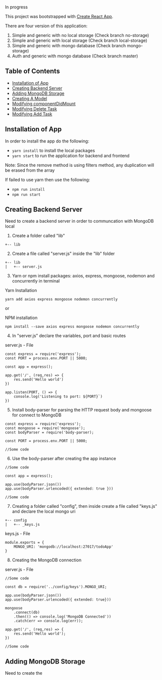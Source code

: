 In progress

This project was bootstrapped with [Create React App](https://github.com/facebookincubator/create-react-app).

There are four version of this application:
1. Simple and generic with no local storage (Check branch no-storage)
2. Simple and generic with local storage (Check branch local-storage)
3. Simple and generic with mongo database (Check branch mongo-storage)
4. Auth and generic with mongo database (Check branch master)

## Table of Contents
- [Installation of App](#installation-of-app)
- [Creating Backend Server](#creating-backend-server)
- [Adding MongoDB Storage](#adding-mongodb-storage)
- [Creating A Model](#creating-a-model)
- [Modifying componentDidMount](#adding-componentdidmount)
- [Modifying Delete Task](#modifying-delete-task)
- [Modifying Add Task](#modifiying-add-task)

## Installation of App

In order to install the app do the following:

* `yarn install` to install the local packages
* `yarn start` to run the application for backend and frontend

Note: Since the remove method is using filters method, any duplication will be erased from the array

If failed to use yarn then use the following:

* `npm run install`
* `npm run start`

## Creating Backend Server

Need to create a backend server in order to communcation with MongoDB local

1. Create a folder called "lib"

~~~~~
+-- lib
~~~~~

2. Create a file called "server.js" inside the "lib" folder

~~~~~
+-- lib
|   +-- server.js
~~~~~

3. Yarn or npm install packages: axios, express, mongoose, nodemon and concurrently in terminal

Yarn Installation
~~~~~
yarn add axios express mongoose nodemon concurrently
~~~~~

or 

NPM installation
~~~~~
npm install --save axios express mongoose nodemon concurrently
~~~~~

4. In "server.js" declare the variables, port and basic routes

server.js - File
~~~~~
const express = require('express');
const PORT = process.env.PORT || 5000;

const app = express();

app.get('/', (req,res) => {
    res.send('Hello world')
})

app.listen(PORT, () => {
    console.log('Listening to port: ${PORT}`)
})
~~~~~

5. Install body-parser for parsing the HTTP request body and mongoose for connect to MongoDB

~~~~~
const express = require('express');
const mongoose = require('mongoose');
const bodyParser = require('body-parser);

const PORT = process.env.PORT || 5000;

//Some code
~~~~~

6. Use the body-parser after creating the app instance

~~~~~
//Some code

const app = express();

app.use(bodyParser.json())
app.use(bodyParser.urlencoded({ extended: true }))

//Some code
~~~~~

7. Creating a folder called "config", then inside create a file called "keys.js" and declare the local mongo uri

~~~~~
+-- config
|   +-- _keys.js
~~~~~

keys.js - File
~~~~~
module.exports = {
    MONGO_URI: 'mongodb://localhost:27017/todoApp'
}
~~~~~

8. Creating the MongoDB connection 

server.js - File
~~~~~
//Some code

const db = require('../config/keys').MONGO_URI;

app.use(bodyParser.json())
app.use(bodyParser.urlencoded({ extended: true}))

mongoose
    .connect(db)
    .then(() => console.log('MongoDB Connected'))
    .catch(err => console.log(err));

app.get('/', (req,res) => {
    res.send('Hello world');
})

//Some code 
~~~~~


## Adding MongoDB Storage

Need to create the 